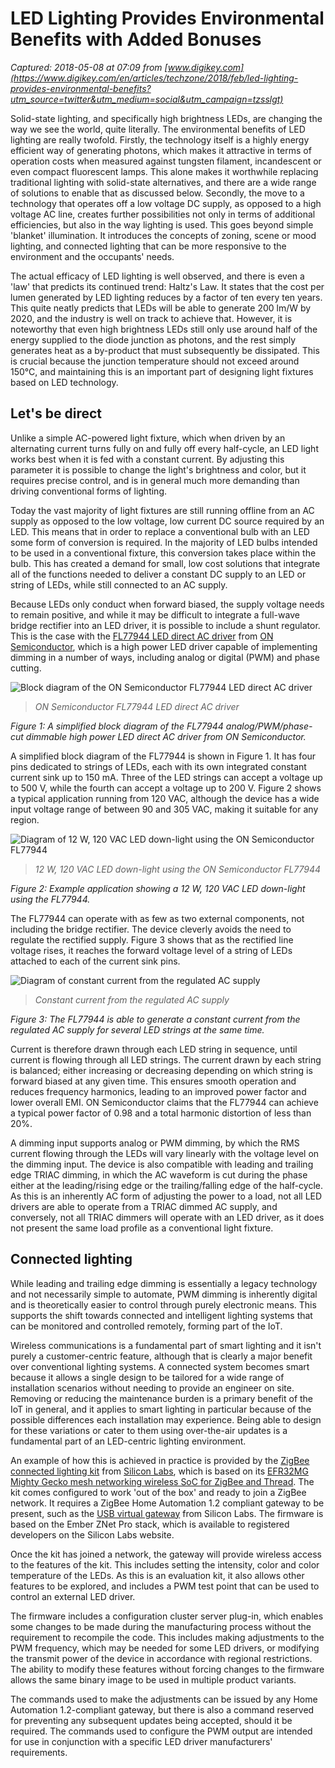 # LED Lighting Provides Environmental Benefits with Added Bonuses

_Captured: 2018-05-08 at 07:09 from [www.digikey.com](https://www.digikey.com/en/articles/techzone/2018/feb/led-lighting-provides-environmental-benefits?utm_source=twitter&utm_medium=social&utm_campaign=tzsslgt)_

Solid-state lighting, and specifically high brightness LEDs, are changing the way we see the world, quite literally. The environmental benefits of LED lighting are really twofold. Firstly, the technology itself is a highly energy efficient way of generating photons, which makes it attractive in terms of operation costs when measured against tungsten filament, incandescent or even compact fluorescent lamps. This alone makes it worthwhile replacing traditional lighting with solid-state alternatives, and there are a wide range of solutions to enable that as discussed below. Secondly, the move to a technology that operates off a low voltage DC supply, as opposed to a high voltage AC line, creates further possibilities not only in terms of additional efficiencies, but also in the way lighting is used. This goes beyond simple 'blanket' illumination. It introduces the concepts of zoning, scene or mood lighting, and connected lighting that can be more responsive to the environment and the occupants' needs.

The actual efficacy of LED lighting is well observed, and there is even a 'law' that predicts its continued trend: Haltz's Law. It states that the cost per lumen generated by LED lighting reduces by a factor of ten every ten years. This quite neatly predicts that LEDs will be able to generate 200 lm/W by 2020, and the industry is well on track to achieve that. However, it is noteworthy that even high brightness LEDs still only use around half of the energy supplied to the diode junction as photons, and the rest simply generates heat as a by-product that must subsequently be dissipated. This is crucial because the junction temperature should not exceed around 150°C, and maintaining this is an important part of designing light fixtures based on LED technology.

## Let's be direct

Unlike a simple AC-powered light fixture, which when driven by an alternating current turns fully on and fully off every half-cycle, an LED light works best when it is fed with a constant current. By adjusting this parameter it is possible to change the light's brightness and color, but it requires precise control, and is in general much more demanding than driving conventional forms of lighting.

Today the vast majority of light fixtures are still running offline from an AC supply as opposed to the low voltage, low current DC source required by an LED. This means that in order to replace a conventional bulb with an LED some form of conversion is required. In the majority of LED bulbs intended to be used in a conventional fixture, this conversion takes place within the bulb. This has created a demand for small, low cost solutions that integrate all of the functions needed to deliver a constant DC supply to an LED or string of LEDs, while still connected to an AC supply.

Because LEDs only conduct when forward biased, the supply voltage needs to remain positive, and while it may be difficult to integrate a full-wave bridge rectifier into an LED driver, it is possible to include a shunt regulator. This is the case with the [FL77944 LED direct AC driver](https://www.digikey.com/product-detail/en/on-semiconductor/FL77944MX/FL77944MXCT-ND/6024003) from [ON Semiconductor](https://www.digikey.com/en/supplier-centers/o/on-semiconductor), which is a high power LED driver capable of implementing dimming in a number of ways, including analog or digital (PWM) and phase cutting.

![Block diagram of the ON Semiconductor FL77944 LED direct AC driver](https://www.digikey.com/-/media/Images/Article%20Library/TechZone%20Articles/2018/February/LED%20Lighting%20Provides%20Environmental%20Benefits%20with%20Added%20Bonuses/article-2018february-led-lighitng-provies-fig1.jpg?ts=fc5b01b4-f8d5-47fb-9c57-729b6fb7976f&h=387&w=487&la=en-US)

> _ON Semiconductor FL77944 LED direct AC driver_

_Figure 1: A simplified block diagram of the FL77944 analog/PWM/phase-cut dimmable high power LED direct AC driver from ON Semiconductor._

A simplified block diagram of the FL77944 is shown in Figure 1. It has four pins dedicated to strings of LEDs, each with its own integrated constant current sink up to 150 mA. Three of the LED strings can accept a voltage up to 500 V, while the fourth can accept a voltage up to 200 V. Figure 2 shows a typical application running from 120 VAC, although the device has a wide input voltage range of between 90 and 305 VAC, making it suitable for any region.

![Diagram of 12 W, 120 VAC LED down-light using the ON Semiconductor FL77944](https://www.digikey.com/-/media/Images/Article%20Library/TechZone%20Articles/2018/February/LED%20Lighting%20Provides%20Environmental%20Benefits%20with%20Added%20Bonuses/article-2018february-led-lighitng-provies-fig2.jpg?ts=17d6ec61-7b47-48c6-b53f-da0d9f00f155&la=en-US)

> _12 W, 120 VAC LED down-light using the ON Semiconductor FL77944_

_Figure 2: Example application showing a 12 W, 120 VAC LED down-light using the FL77944._

The FL77944 can operate with as few as two external components, not including the bridge rectifier. The device cleverly avoids the need to regulate the rectified supply. Figure 3 shows that as the rectified line voltage rises, it reaches the forward voltage level of a string of LEDs attached to each of the current sink pins.

![Diagram of constant current from the regulated AC supply](https://www.digikey.com/-/media/Images/Article%20Library/TechZone%20Articles/2018/February/LED%20Lighting%20Provides%20Environmental%20Benefits%20with%20Added%20Bonuses/article-2018february-led-lighitng-provies-fig3.jpg?ts=17cabeed-d034-4992-8307-15643dfa8738&la=en-US)

> _Constant current from the regulated AC supply_

_Figure 3: The FL77944 is able to generate a constant current from the regulated AC supply for several LED strings at the same time._

Current is therefore drawn through each LED string in sequence, until current is flowing through all LED strings. The current drawn by each string is balanced; either increasing or decreasing depending on which string is forward biased at any given time. This ensures smooth operation and reduces frequency harmonics, leading to an improved power factor and lower overall EMI. ON Semiconductor claims that the FL77944 can achieve a typical power factor of 0.98 and a total harmonic distortion of less than 20%.

A dimming input supports analog or PWM dimming, by which the RMS current flowing through the LEDs will vary linearly with the voltage level on the dimming input. The device is also compatible with leading and trailing edge TRIAC dimming, in which the AC waveform is cut during the phase either at the leading/rising edge or the trailing/falling edge of the half-cycle. As this is an inherently AC form of adjusting the power to a load, not all LED drivers are able to operate from a TRIAC dimmed AC supply, and conversely, not all TRIAC dimmers will operate with an LED driver, as it does not present the same load profile as a conventional light fixture.

## Connected lighting

While leading and trailing edge dimming is essentially a legacy technology and not necessarily simple to automate, PWM dimming is inherently digital and is theoretically easier to control through purely electronic means. This supports the shift towards connected and intelligent lighting systems that can be monitored and controlled remotely, forming part of the IoT.

Wireless communications is a fundamental part of smart lighting and it isn't purely a customer-centric feature, although that is clearly a major benefit over conventional lighting systems. A connected system becomes smart because it allows a single design to be tailored for a wide range of installation scenarios without needing to provide an engineer on site. Removing or reducing the maintenance burden is a primary benefit of the IoT in general, and it applies to smart lighting in particular because of the possible differences each installation may experience. Being able to design for these variations or cater to them using over-the-air updates is a fundamental part of an LED-centric lighting environment.

An example of how this is achieved in practice is provided by the [ZigBee connected lighting kit](https://www.digikey.com/product-detail/en/silicon-labs/RD-0085-0401/336-3802-ND/6187688) from [Silicon Labs](https://www.digikey.com/en/supplier-centers/s/silicon-labs), which is based on its [EFR32MG Mighty Gecko mesh networking wireless SoC for ZigBee and Thread](https://www.digikey.com/catalog/en/partgroup/efr32mg1/62088?mpart=EFR32MG1B132F256GM48-C0&vendor=336). The kit comes configured to work 'out of the box' and ready to join a ZigBee network. It requires a ZigBee Home Automation 1.2 compliant gateway to be present, such as the [USB virtual gateway](https://www.digikey.com/product-detail/en/silicon-labs/RD-0002-0201/336-3333-ND/5399115) from Silicon Labs. The firmware is based on the Ember ZNet Pro stack, which is available to registered developers on the Silicon Labs website.

Once the kit has joined a network, the gateway will provide wireless access to the features of the kit. This includes setting the intensity, color and color temperature of the LEDs. As this is an evaluation kit, it also allows other features to be explored, and includes a PWM test point that can be used to control an external LED driver.

The firmware includes a configuration cluster server plug-in, which enables some changes to be made during the manufacturing process without the requirement to recompile the code. This includes making adjustments to the PWM frequency, which may be needed for some LED drivers, or modifying the transmit power of the device in accordance with regional restrictions. The ability to modify these features without forcing changes to the firmware allows the same binary image to be used in multiple product variants.

The commands used to make the adjustments can be issued by any Home Automation 1.2-compliant gateway, but there is also a command reserved for preventing any subsequent updates being accepted, should it be required. The commands used to configure the PWM output are intended for use in conjunction with a specific LED driver manufacturers' requirements.
